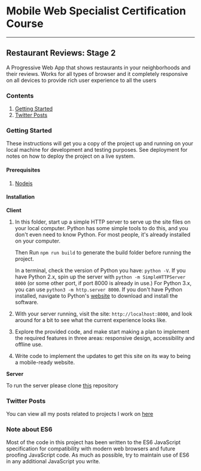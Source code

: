 # Mobile Web Specialist Certification Course
---

## Restaurant Reviews: Stage 2
  A Progressive Web App that shows restaurants in your neighborhoods and their reviews. Works for all types of browser and it completely  responsive on all devices to provide rich user experience to all the users

### Contents
  1. [Getting Started](getting-started)
  2. [Twitter Posts](twitter-posts)
  
### Getting Started

These instructions will get you a copy of the project up and running on your local machine for development and testing purposes. See deployment for notes on how to deploy the project on a live system.

#### Prerequisites

1. [Nodejs](https://nodejs.org/en/download/)

#### Installation

**Client**
1. In this folder, start up a simple HTTP server to serve up the site files on your local computer. Python has some simple tools to do this, and you don't even need to know Python. For most people, it's already installed on your computer. 

   Then Run `npm run build` to generate the build folder before running the project.

   In a terminal, check the version of Python you have: `python -V`. If you have Python 2.x, spin up the server with `python -m SimpleHTTPServer 8000` (or some other port, if port 8000 is already in use.) For Python 3.x, you can use `python3 -m http.server 8000`. If you don't have Python installed, navigate to Python's [website](https://www.python.org/) to download and install the software.

2. With your server running, visit the site: `http://localhost:8000`, and look around for a bit to see what the current experience looks like.
3. Explore the provided code, and make start making a plan to implement the required features in three areas: responsive design, accessibility and offline use.
4. Write code to implement the updates to get this site on its way to being a mobile-ready website.

**Server** 

To run the server please clone [this](https://github.com/twishasaraiya/mws-restaurant-stage-2) repository 

### Twitter Posts

You can view all my posts related to projects I work on [here](https://twitter.com/SaraiyaTwisha)
### Note about ES6

Most of the code in this project has been written to the ES6 JavaScript specification for compatibility with modern web browsers and future proofing JavaScript code. As much as possible, try to maintain use of ES6 in any additional JavaScript you write. 



